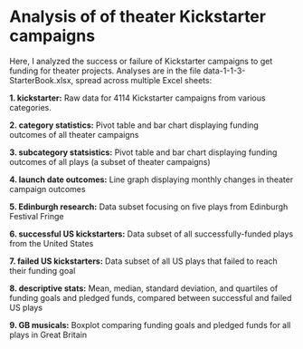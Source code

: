 # Analysis of of theater Kickstarter campaigns

Here, I analyzed the success or failure of Kickstarter campaigns to get funding for theater projects. Analyses are in the file data-1-1-3-StarterBook.xlsx, spread across multiple Excel sheets:

**1. kickstarter:**
Raw data for 4114 Kickstarter campaigns from various categories. 

**2. category statistics:**
Pivot table and bar chart displaying funding outcomes of all theater campaigns

**3. subcategory statsistics:**
Pivot table and bar chart displaying funding outcomes of all plays (a subset of theater campaigns)

**4. launch date outcomes:**
Line graph displaying monthly changes in theater campaign outcomes 

**5. Edinburgh research:**
Data subset focusing on five plays from Edinburgh Festival Fringe

**6. successful US kickstarters:**
Data subset of all successfully-funded plays from the United States

**7. failed US kickstarters:**
Data subset of all US plays that failed to reach their funding goal

**8. descriptive stats:**
Mean, median, standard deviation, and quartiles of funding goals and pledged funds, compared between successful and failed US plays

**9. GB musicals:**
Boxplot comparing funding goals and pledged funds for all plays in Great Britain
